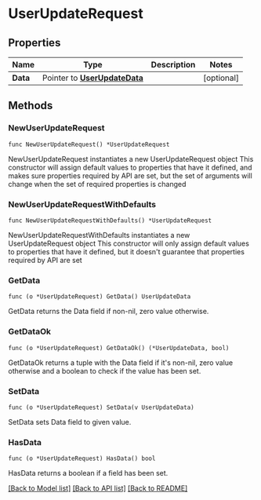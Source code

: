 # UserUpdateRequest

## Properties

Name | Type | Description | Notes
------------ | ------------- | ------------- | -------------
**Data** | Pointer to [**UserUpdateData**](UserUpdateData.md) |  | [optional] 

## Methods

### NewUserUpdateRequest

`func NewUserUpdateRequest() *UserUpdateRequest`

NewUserUpdateRequest instantiates a new UserUpdateRequest object
This constructor will assign default values to properties that have it defined,
and makes sure properties required by API are set, but the set of arguments
will change when the set of required properties is changed

### NewUserUpdateRequestWithDefaults

`func NewUserUpdateRequestWithDefaults() *UserUpdateRequest`

NewUserUpdateRequestWithDefaults instantiates a new UserUpdateRequest object
This constructor will only assign default values to properties that have it defined,
but it doesn't guarantee that properties required by API are set

### GetData

`func (o *UserUpdateRequest) GetData() UserUpdateData`

GetData returns the Data field if non-nil, zero value otherwise.

### GetDataOk

`func (o *UserUpdateRequest) GetDataOk() (*UserUpdateData, bool)`

GetDataOk returns a tuple with the Data field if it's non-nil, zero value otherwise
and a boolean to check if the value has been set.

### SetData

`func (o *UserUpdateRequest) SetData(v UserUpdateData)`

SetData sets Data field to given value.

### HasData

`func (o *UserUpdateRequest) HasData() bool`

HasData returns a boolean if a field has been set.


[[Back to Model list]](../README.md#documentation-for-models) [[Back to API list]](../README.md#documentation-for-api-endpoints) [[Back to README]](../README.md)


